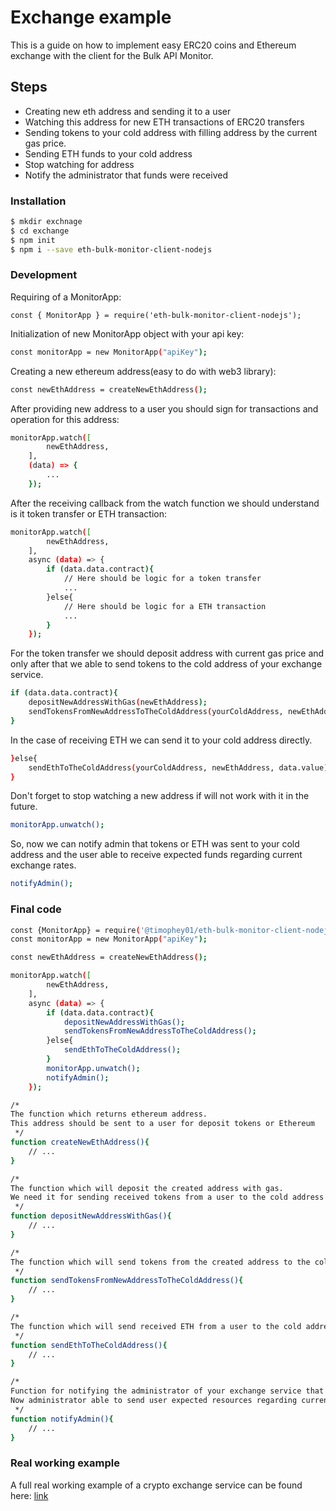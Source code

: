 # Exchange example

This is a guide on how to implement easy ERC20 coins and Ethereum exchange with the client for the Bulk API Monitor. 

## Steps

  - Creating new eth address and sending it to a user
  - Watching this address for new ETH transactions of ERC20 transfers
  - Sending tokens to your cold address with filling address by the current gas price.
  - Sending ETH funds to your cold address
  - Stop watching for address
  - Notify the administrator that funds were received

### Installation

```sh
$ mkdir exchnage 
$ cd exchange
$ npm init
$ npm i --save eth-bulk-monitor-client-nodejs
```


### Development

Requiring of a MonitorApp:
```
const { MonitorApp } = require('eth-bulk-monitor-client-nodejs');
```

Initialization of new MonitorApp object with your api key:
```sh
const monitorApp = new MonitorApp("apiKey");
```

Creating a new ethereum address(easy to do with web3 library):
```sh
const newEthAddress = createNewEthAddress();
```

After providing new address to a user you should sign for transactions and operation for this address:
```sh
monitorApp.watch([
        newEthAddress,
    ],
    (data) => {
        ...
    });
```

After the receiving callback from the watch function we should understand is it token transfer or ETH transaction:
```sh
monitorApp.watch([
        newEthAddress,
    ],
    async (data) => {
        if (data.data.contract){
            // Here should be logic for a token transfer
            ...
        }else{
            // Here should be logic for a ETH transaction
            ...
        }
    });
```

For the token transfer we should deposit address with current gas price and only after that we able to send tokens to the cold address of your exchange service.
```sh
if (data.data.contract){
    depositNewAddressWithGas(newEthAddress);
    sendTokensFromNewAddressToTheColdAddress(yourColdAddress, newEthAddress, data.value);
}
```

In the case of receiving ETH we can send it to your cold address directly.
```sh
}else{
    sendEthToTheColdAddress(yourColdAddress, newEthAddress, data.value);
}
```

Don't forget to stop watching a new address if will not work with it in the future.
```sh
monitorApp.unwatch();
```

So, now we can notify admin that tokens or ETH was sent to your cold address and the user able to receive expected funds regarding current exchange rates.

```sh
notifyAdmin();
```

### Final code
```sh
const {MonitorApp} = require('@timophey01/eth-bulk-monitor-client-nodejs');
const monitorApp = new MonitorApp("apiKey");

const newEthAddress = createNewEthAddress();

monitorApp.watch([
        newEthAddress,
    ],
    async (data) => {
        if (data.data.contract){
            depositNewAddressWithGas();
            sendTokensFromNewAddressToTheColdAddress();
        }else{
            sendEthToTheColdAddress();
        }
        monitorApp.unwatch();
        notifyAdmin();
    });

/*
The function which returns ethereum address.
This address should be sent to a user for deposit tokens or Ethereum
 */
function createNewEthAddress(){
    // ...
}

/*
The function which will deposit the created address with gas.
We need it for sending received tokens from a user to the cold address of your exchange service.
 */
function depositNewAddressWithGas(){
    // ...
}

/*
The function which will send tokens from the created address to the cold address of your exchange service.
 */
function sendTokensFromNewAddressToTheColdAddress(){
    // ...
}

/*
The function which will send received ETH from a user to the cold address of your exchange service.
 */
function sendEthToTheColdAddress(){
    // ...
}

/*
Function for notifying the administrator of your exchange service that tokens or ETH received on your cold address.
Now administrator able to send user expected resources regarding current exchange rate.
 */
function notifyAdmin(){
    // ...
}
```


### Real working example 
A full real working example of a crypto exchange service can be found here: [link](https://github.com/amilabs/crypto-exchange/tree/main/example)
